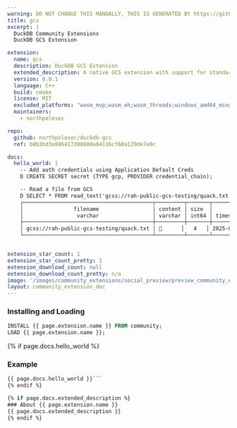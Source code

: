```yaml
---
warning: DO NOT CHANGE THIS MANUALLY, THIS IS GENERATED BY https://github/duckdb/community-extensions repository, check README there
title: gcs
excerpt: |
  DuckDB Community Extensions
  DuckDB GCS Extension

extension:
  name: gcs
  description: DuckDB GCS Extension
  extended_description: A native GCS extension with support for standard Google auth methods
  version: 0.0.1
  language: C++
  build: cmake
  license: MIT
  excluded_platforms: "wasm_mvp;wasm_eh;wasm_threads;windows_amd64_mingw;windows_amd64"
  maintainers:
    - northpolesec

repo:
  github: northpolesec/duckdb-gcs
  ref: b0b3bd3e896417308800a04116cf60a129de7e0c

docs:
  hello_world: |
    -- Add auth credentials using Application Default Creds
    D CREATE SECRET secret (TYPE gcp, PROVIDER credential_chain);

    -- Read a file from GCS
    D SELECT * FROM read_text('gcss://rah-public-gcs-testing/quack.txt');
    ┌─────────────────────────────────────────┬─────────┬───────┬──────────────────────────┐
    │                filename                 │ content │ size  │      last_modified       │
    │                 varchar                 │ varchar │ int64 │ timestamp with time zone │
    ├─────────────────────────────────────────┼─────────┼───────┼──────────────────────────┤
    │ gcss://rah-public-gcs-testing/quack.txt │ 🦆      │   4   │ 2025-09-23 16:20:03-04   │
    └─────────────────────────────────────────┴─────────┴───────┴──────────────────────────┘


extension_star_count: 1
extension_star_count_pretty: 1
extension_download_count: null
extension_download_count_pretty: n/a
image: '/images/community_extensions/social_preview/preview_community_extension_gcs.png'
layout: community_extension_doc
---
```


### Installing and Loading
```sql
INSTALL {{ page.extension.name }} FROM community;
LOAD {{ page.extension.name }};
```

{% if page.docs.hello_world %}
### Example
```sql
{{ page.docs.hello_world }}```
{% endif %}

{% if page.docs.extended_description %}
### About {{ page.extension.name }}
{{ page.docs.extended_description }}
{% endif %}


